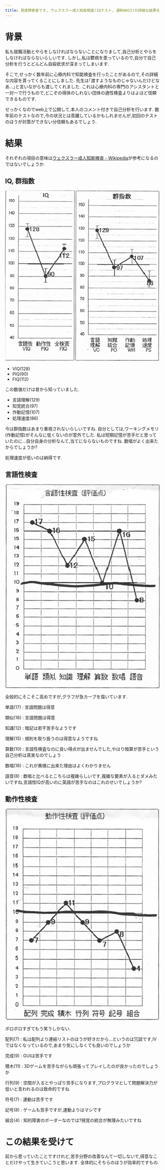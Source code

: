 ```yaml
---
title: 発達障害者です, ウェクスラー成人知能検査(IQテスト, 通称WAIS)の詳細な結果を貰ってきました, 本人が自己分析を行います
---
```


# 背景

私も就職活動とやらをしなければならないことになりまして,自己分析とやらをしなければならないらしいです.
しかし,私は鬱病を患っているので,自分で自己分析を行うとどんどん自殺欲求が深まってしまいます.

そこで,せっかく数年前に心療内科で知能検査を行ったことがあるので,その詳細な内容を貰ってくることにしました.
先生は｢渡すようなものじゃないんだけどなあ…｣と言いながらも渡してくれました.
これは心療内科の専門のアシスタントと一対一で行うもので,どこぞの得体のしれない団体の適性検査よりはよほど信頼できるものです.

せっかくなのでweb上で公開して,本人のコメント付きで自己分析を行います.
数年前のテストなので,今の状況とは乖離しているかもしれませんが,初回のテストのほうが対策ができない分信頼もあるでしょう.

# 結果

それぞれの項目の意味は[ウェクスラー成人知能検査 - Wikipedia](https://ja.wikipedia.org/wiki/%E3%82%A6%E3%82%A7%E3%82%AF%E3%82%B9%E3%83%A9%E3%83%BC%E6%88%90%E4%BA%BA%E7%9F%A5%E8%83%BD%E6%A4%9C%E6%9F%BB)が参考になるのではないでしょうか.

## IQ, 群指数

![IQ, 群指数](/asset/2017-02-08-iq-1.png)

* VIQ(128)
* PIQ(90)
* FIQ(112)

この数値だけは昔から知っていました.

* 言語理解(129)
* 知覚統合(97)
* 作動記憶(107)
* 処理速度(86)

今は群指数はあまり重視されないらしいですね.
自分としては,ワーキングメモリ(作動記憶)がそんなに低くないのが意外でした.
私は短期記憶が苦手だと思っていたのに…自分自身の分析なんて,当てにならないものですね.
数唱がよく出来たからでしょうか?

処理速度が低いのは納得です.

## 言語性検査

![言語性検査](/asset/2017-02-08-iq-2.png)

全般的にそこそこ高めですが,グラフが急カーブを描いています.

単語(17)
:    言語問題は得意

類似(16)
:    言語問題は得意

知識(12)
:    暗記は若干苦手なようです

理解(15)
:    規則を取り扱うのは得意なようですね

算数(10)
:    言語性検査なのに良い得点が出ませんでした,やはり暗算が苦手という自己分析は真実なのでしょう

数唱(16)
:    これが異様に出来た理由はよくわかりません

語音(8)
:    数唱と比べるとこちらは複雑らしいです,複雑な要素が入るとダメみたいですね,言語性IQが高いのに英語が苦手なのはこれのせいでしょうか?

## 動作性検査

![動作性検査](/asset/2017-02-08-iq-3.png)

ボロボロすぎてもう笑うしかない.

配列(7)
:    私は配列より連結リストのほうが好きだから…というのは冗談です,Ⅳではなくなっているので,あまり気にしなくても良いのでしょうか

完成(9)
:    GUIは苦手です

積木(11)
:    3Dゲームを苦手ながらも頑張ってプレイしたのが良かったのでしょうか

行列(9)
:    空間が入るとやっぱり苦手になります,プログラマとして問題解決力が低いと言われるのは致命的ですね

符号(7)
:    運動は苦手です

記号(8)
:    ゲームも苦手ですが,運動よりはマシです

組合(4)
:    知的障害のボーダーなのでは?視覚の統合が無理みたいですね

# この結果を受けて

前から思っていたことですけれど,苦手分野の改善なんて一切しないで,得意なことだけやって生きていこうと思います.
全体的にそちらのほうが効率的ですもの.
